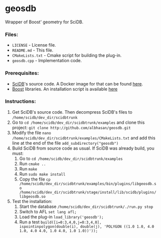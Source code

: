 geosdb
======

Wrapper of Boost' geometry for SciDB.


<h3>Files:</h3>
<ul>
	<li><code>LICENSE</code> - License file.</li>
	<li><code>README.md</code> - This file.</li>
	<li><code>CMakeLists.txt</code> - Cmake script for building the plug-in.</li>
	<li><code>geosdb.cpp</code> - Implementation code.</li>
</ul>

<h3>Prerequisites:</h3>
<ul>
	<li><a href="http://www.scidb.org/">SciDB</a>'s source code. A Docker image for that can be found <a href="http://github.com/albhasan/docker_scidb">here</a>.</li>
	<li><a href="http://www.boost.org/">Boost</a> libraries. An installation script is available <a href="http://github.com/albhasan/amazonGreenUp2005/blob/master/installBoost_1570.sh">here</a></li>
</ul>



<h3>Instructions:</h3>
<ol>
	<li>Get SciDB's source code. Then decompress SciDB's files to <code>/home/scidb/dev_dir/scidbtrunk</code></li>
	<li>Go to <code>cd /home/scidb/dev_dir/scidbtrunk/examples</code> and clone this project: <code>git clone http://github.com/albhasan/geosdb.git</code></li>
	<li>Modify the file <code>nano /home/scidb/dev_dir/scidbtrunk/examples/CMakeLists.txt</code> and add this line at the end of the file <code>add_subdirectory("geosdb")</code></li>
	<li>Build SciDB from source code as usual. If SciDB was already build, you must:
		<ol>
			<li>Go to <code>cd /home/scidb/dev_dir/scidbtrunk/examples</code></li>
			<li>Run <code>cmake ..</code></li>
			<li>Run <code>make</code></li>
			<li>Run <code>sudo make install</code></li>
			<li>Copy the file <code>cp /home/scidb/dev_dir/scidbtrunk/examples/bin/plugins/libgeosdb.so /home/scidb/dev_dir/scidbtrunk/stage/install/lib/scidb/plugins/libgeosdb.so</code></li>
		</ol>
	</li>
	<li>Test the installation:
		<ol>
			<li>Start the database <code>/home/scidb/dev_dir/scidbtrunk/./run.py stop</code></li>
			<li>Switch to AFL <code>set lang afl;</code></li>
			<li>Load the plug-in <code>load_library('geosdb');</code></li>
			<li>Run a test <code>build(<val:bool>[i=0:3,4,0,j=0:3,4,0], ispointinpolygon(double(i), double(j), 'POLYGON ((1.0 1.0, 4.0 1.0, 4.0 4.0, 1.0 4.0, 1.0 1.0))'));</code></li>
		</ol>	
	</li>

</ol>



